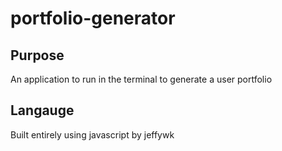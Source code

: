 # portfolio-generator

## Purpose
An application to run in the terminal to generate a user portfolio

## Langauge
Built entirely using javascript by jeffywk
